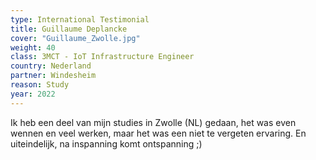 ```yaml
---
type: International Testimonial
title: Guillaume Deplancke
cover: "Guillaume_Zwolle.jpg"
weight: 40
class: 3MCT - IoT Infrastructure Engineer
country: Nederland
partner: Windesheim
reason: Study
year: 2022
---
```

Ik heb een deel van mijn studies in Zwolle (NL) gedaan, het was even wennen en veel werken, maar het was een niet te vergeten ervaring. En uiteindelijk, na inspanning komt ontspanning ;)
